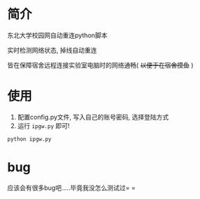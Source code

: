 # 简介
东北大学校园网自动重连python脚本

实时检测网络状态, 掉线自动重连

皆在保障宿舍远程连接实验室电脑时的网络通畅( ~~以便于在宿舍摸鱼~~ )

# 使用
1. 配置config.py文件, 写入自己的账号密码, 选择登陆方式
2. 运行 `ipgw.py` 即可!
```python
python ipgw.py
```

# bug
应该会有很多bug吧.....毕竟我没怎么测试过= = 